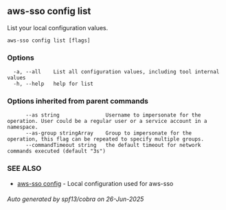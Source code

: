 ## aws-sso config list

List your local configuration values.

```
aws-sso config list [flags]
```

### Options

```
  -a, --all    List all configuration values, including tool internal values
  -h, --help   help for list
```

### Options inherited from parent commands

```
      --as string               Username to impersonate for the operation. User could be a regular user or a service account in a namespace.
      --as-group stringArray    Group to impersonate for the operation, this flag can be repeated to specify multiple groups.
      --commandTimeout string   the default timeout for network commands executed (default "3s")
```

### SEE ALSO

* [aws-sso config](aws-sso_config.md)	 - Local configuration used for aws-sso

###### Auto generated by spf13/cobra on 26-Jun-2025
